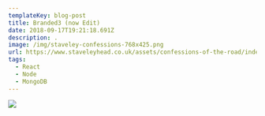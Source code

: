 ```yaml
---
templateKey: blog-post
title: Branded3 (now Edit)
date: 2018-09-17T19:21:18.691Z
description: .
image: /img/staveley-confessions-768x425.png
url: https://www.staveleyhead.co.uk/assets/confessions-of-the-road/index.html
tags:
  - React
  - Node
  - MongoDB
---
```


![](/img/staveley-confessions-768x425.png)
